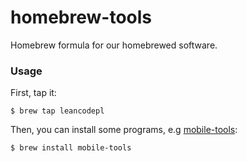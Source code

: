 # homebrew-tools

Homebrew formula for our homebrewed software.

### Usage

First, tap it:

`$ brew tap leancodepl`

Then, you can install some programs, e.g
[mobile-tools](https://github.com/leancodepl/mobile-tools):

`$ brew install mobile-tools`
